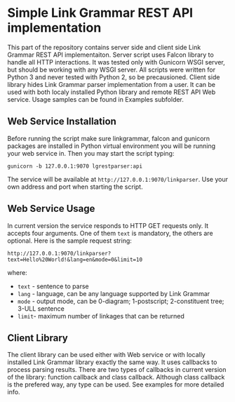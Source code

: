# Simple Link Grammar REST API implementation
This part of the repository contains server side and client side Link Grammar REST API implementaiton.
Server script uses Falcon library to handle all HTTP interactions. It was tested only with Gunicorn WSGI server, 
but should be working with any WSGI server. All scripts were written for Python 3 and never tested with Python 2,
so be precausioned. Client side library hides Link Grammar parser implementation from a user.
It can be used with both localy installed Python library and remote REST API Web service. Usage samples can be found 
in Examples subfolder. 

## Web Service Installation
Before running the script make sure linkgrammar, falcon and gunicorn packages are installed in Python virtual 
environment you will be running your web service in. Then you may start the script typing:

    gunicorn -b 127.0.0.1:9070 lgrestparser:api

The service will be available at `http://127.0.0.1:9070/linkparser`. Use your own address and port when starting 
the script.

## Web Service Usage
In current version the service responds to HTTP GET requests only. It accepts four arguments. One of them `text` is 
mandatory, the others are optional. Here is the sample request string:

    http://127.0.0.1:9070/linkparser?text=Hello%20World!&lang=en&mode=0&limit=10

where:
* `text` - sentence to parse
* `lang` - language, can be any language supported by Link Grammar
* `mode` - output mode, can be 0-diagram; 1-postscript; 2-constituent tree; 3-ULL sentence
* `limit`- maximum number of linkages that can be returned

## Client Library 
The client library can be used either with Web service or with locally installed Link Grammar library exactly the
same way. It uses callbacks to process parsing results. There are two types of callbacks in current version of the
library: function callback and class callback. Although class callback is the prefered way, any type can be used.
See examples for more detailed info. 